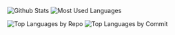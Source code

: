 ![Github Stats](https://github-readme-stats.vercel.app/api?username=lucerion&show_icons=true&custom_title=Github%20Stats)
![Most Used Languages](https://github-readme-stats.vercel.app/api/top-langs/?username=lucerion&hide=html)

![Top Languages by Repo](https://github-profile-summary-cards.vercel.app/api/cards/repos-per-language?username=lucerion&theme=github)
![Top Languages by Commit](https://github-profile-summary-cards.vercel.app/api/cards/most-commit-language?username=lucerion&theme=github)

